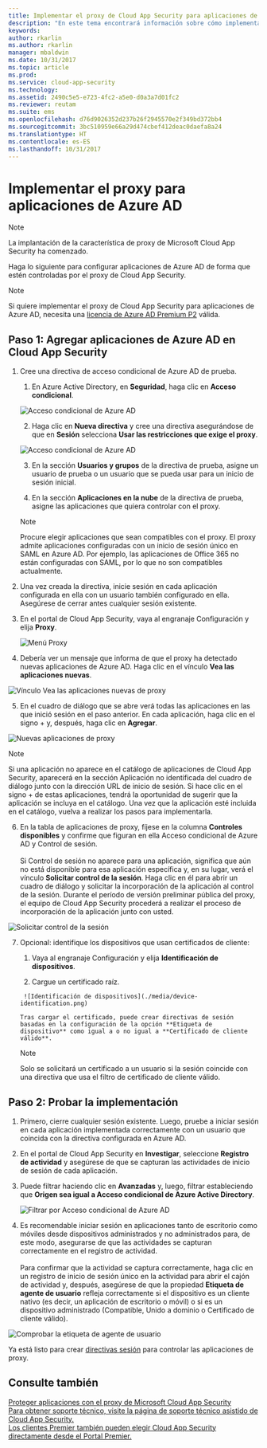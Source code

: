 ```yaml
---
title: Implementar el proxy de Cloud App Security para aplicaciones de Azure AD | Microsoft Docs
description: "En este tema encontrará información sobre cómo implementar el proxy de Microsoft Cloud App Security para aplicaciones de Azure AD."
keywords: 
author: rkarlin
ms.author: rkarlin
manager: mbaldwin
ms.date: 10/31/2017
ms.topic: article
ms.prod: 
ms.service: cloud-app-security
ms.technology: 
ms.assetid: 2490c5e5-e723-4fc2-a5e0-d0a3a7d01fc2
ms.reviewer: reutam
ms.suite: ems
ms.openlocfilehash: d76d9026352d237b26f2945570e2f349bd372bb4
ms.sourcegitcommit: 3bc510959e66a29d474cbef412deac0daefa8a24
ms.translationtype: HT
ms.contentlocale: es-ES
ms.lasthandoff: 10/31/2017
---
```

# <a name="deploy-proxy-for-azure-ad-apps"></a>Implementar el proxy para aplicaciones de Azure AD

> [!NOTE]
> La implantación de la característica de proxy de Microsoft Cloud App Security ha comenzado.

Haga lo siguiente para configurar aplicaciones de Azure AD de forma que estén controladas por el proxy de Cloud App Security.

> [!NOTE]
> Si quiere implementar el proxy de Cloud App Security para aplicaciones de Azure AD, necesita una [licencia de Azure AD Premium P2](https://docs.microsoft.com/azure/active-directory/license-users-groups) válida.

## <a name="step-1-add-azure-ad-apps-in-cloud-app-security"></a>Paso 1: Agregar aplicaciones de Azure AD en Cloud App Security  

1. Cree una directiva de acceso condicional de Azure AD de prueba.

    1. En Azure Active Directory, en **Seguridad**, haga clic en **Acceso condicional**.

     ![Acceso condicional de Azure AD](./media/aad-conditional-access.png)

    2. Haga clic en **Nueva directiva** y cree una directiva asegurándose de que en **Sesión** selecciona **Usar las restricciones que exige el proxy**.

     ![Acceso condicional de Azure AD](./media/proxy-deploy-restrictions-aad.png)

    3. En la sección **Usuarios y grupos** de la directiva de prueba, asigne un usuario de prueba o un usuario que se pueda usar para un inicio de sesión inicial.
    
    4. En la sección **Aplicaciones en la nube** de la directiva de prueba, asigne las aplicaciones que quiera controlar con el proxy. 

     > [!NOTE]
     >Procure elegir aplicaciones que sean compatibles con el proxy. El proxy admite aplicaciones configuradas con un inicio de sesión único en SAML en Azure AD. Por ejemplo, las aplicaciones de Office 365 no están configuradas con SAML, por lo que no son compatibles actualmente.


2.  Una vez creada la directiva, inicie sesión en cada aplicación configurada en ella con un usuario también configurado en ella. Asegúrese de cerrar antes cualquier sesión existente.

3.  En el portal de Cloud App Security, vaya al engranaje Configuración y elija **Proxy**. 
    
      ![Menú Proxy](./media/proxy-menu.png)

4.  Debería ver un mensaje que informa de que el proxy ha detectado nuevas aplicaciones de Azure AD. Haga clic en el vínculo **Vea las aplicaciones nuevas**.

 ![Vínculo Vea las aplicaciones nuevas de proxy](./media/proxy-view-new-apps.png)

5.  En el cuadro de diálogo que se abre verá todas las aplicaciones en las que inició sesión en el paso anterior. En cada aplicación, haga clic en el signo + y, después, haga clic en **Agregar**.

 ![Nuevas aplicaciones de proxy](./media/proxy-new-app.png)

 > [!NOTE]
 > Si una aplicación no aparece en el catálogo de aplicaciones de Cloud App Security, aparecerá en la sección Aplicación no identificada del cuadro de diálogo junto con la dirección URL de inicio de sesión. Si hace clic en el signo + de estas aplicaciones, tendrá la oportunidad de sugerir que la aplicación se incluya en el catálogo. Una vez que la aplicación esté incluida en el catálogo, vuelva a realizar los pasos para implementarla. 

6.  En la tabla de aplicaciones de proxy, fíjese en la columna **Controles disponibles** y confirme que figuran en ella Acceso condicional de Azure AD y Control de sesión. <br></br>Si Control de sesión no aparece para una aplicación, significa que aún no está disponible para esa aplicación específica y, en su lugar, verá el vínculo **Solicitar control de la sesión**. Haga clic en él para abrir un cuadro de diálogo y solicitar la incorporación de la aplicación al control de la sesión. Durante el período de versión preliminar pública del proxy, el equipo de Cloud App Security procederá a realizar el proceso de incorporación de la aplicación junto con usted.
  
 ![Solicitar control de la sesión](./media/request-session-control.png)

7. Opcional: identifique los dispositivos que usan certificados de cliente:

      1. Vaya al engranaje Configuración y elija **Identificación de dispositivos**.

      2. Cargue un certificado raíz.

        ![Identificación de dispositivos](./media/device-identification.png)
 
       Tras cargar el certificado, puede crear directivas de sesión basadas en la configuración de la opción **Etiqueta de dispositivo** como igual a o no igual a **Certificado de cliente válido**.
 
      > [!NOTE]
      >Solo se solicitará un certificado a un usuario si la sesión coincide con una directiva que usa el filtro de certificado de cliente válido. 

## <a name="step-2-test-the-deployment"></a>Paso 2: Probar la implementación

1. Primero, cierre cualquier sesión existente. Luego, pruebe a iniciar sesión en cada aplicación implementada correctamente con un usuario que coincida con la directiva configurada en Azure AD. 

2.  En el portal de Cloud App Security en **Investigar**, seleccione **Registro de actividad** y asegúrese de que se capturan las actividades de inicio de sesión de cada aplicación.

3.  Puede filtrar haciendo clic en **Avanzadas** y, luego, filtrar estableciendo que **Origen sea igual a Acceso condicional de Azure Active Directory**.

     ![Filtrar por Acceso condicional de Azure AD](./media/sso-logon.png)

3. Es recomendable iniciar sesión en aplicaciones tanto de escritorio como móviles desde dispositivos administrados y no administrados para, de este modo, asegurarse de que las actividades se capturan correctamente en el registro de actividad.<br></br>
Para confirmar que la actividad se captura correctamente, haga clic en un registro de inicio de sesión único en la actividad para abrir el cajón de actividad y, después, asegúrese de que la propiedad **Etiqueta de agente de usuario** refleja correctamente si el dispositivo es un cliente nativo (es decir, un aplicación de escritorio o móvil) o si es un dispositivo administrado (Compatible, Unido a dominio o Certificado de cliente válido).
 
 ![Comprobar la etiqueta de agente de usuario](./media/domain-joined.png)


Ya está listo para crear [directivas sesión](session-policy-aad.md) para controlar las aplicaciones de proxy.

## <a name="see-also"></a>Consulte también  
[Proteger aplicaciones con el proxy de Microsoft Cloud App Security](proxy-intro-aad.md)   
[Para obtener soporte técnico, visite la página de soporte técnico asistido de Cloud App Security.](http://support.microsoft.com/oas/default.aspx?prid=16031)   
[Los clientes Premier también pueden elegir Cloud App Security directamente desde el Portal Premier.](https://premier.microsoft.com/)  
  